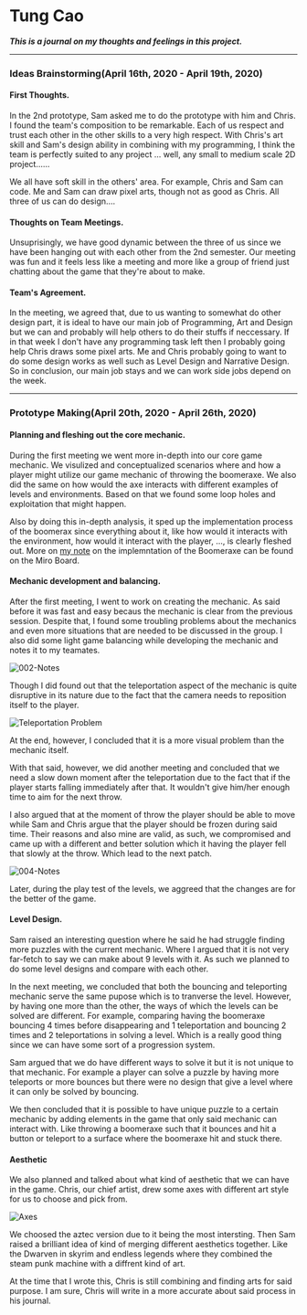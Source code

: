 # Tung Cao

_**This is a journal on my thoughts and feelings in this project.**_

---

### __**Ideas Brainstorming(April 16th, 2020 - April 19th, 2020)**__

#### First Thoughts.

In the 2nd prototype, Sam asked me to do the prototype with him and Chris. I found the team's composition to be remarkable. Each of us respect and trust each other in the other skills to a very high respect. With Chris's art skill and Sam's design ability in combining with my programming, I think the team is perfectly suited to any project ... well, any small to medium scale 2D project......

 We all have soft skill in the others' area. For example, Chris and Sam can code. Me and Sam can draw pixel arts, though not as good as Chris. All three of us can do design....  

#### Thoughts on Team Meetings.
Unsuprisingly, we have good dynamic between the three of us since we have been hanging out with each other from the 2nd semester. Our meeting was fun and it feels less like a meeting and more like a group of friend just chatting about the game that they're about to make. 

#### Team's Agreement.

 In the meeting, we agreed that, due to us wanting to somewhat do other design part, it is ideal to have our main job of Programming, Art and Design but we can and probably will help others to do their stuffs if neccessary. If in that week I don't have any programming task left then I probably going help Chris draws some pixel arts. Me and Chris probably going to want to do some design works as well such as Level Design and Narrative Design. So in conclusion, our main job stays and we can work side jobs depend on the week.

 ---

### __**Prototype Making(April 20th, 2020 - April 26th, 2020)**__

#### Planning and fleshing out the core mechanic. 

During the first meeting we went more in-depth into our core game mechanic. We visulized and conceptualized scenarios where and how a player might utilize our game mechanic of throwing the boomeraxe. We also did the same on how would the axe interacts with different examples of levels and environments. Based on that we found some loop holes and exploitation that might happen. 

Also by doing this in-depth analysis, it sped up the implementation process of the boomerax since everything about it, like how would it interacts with the environment, how would it interact with the player, ..., is clearly fleshed out. More on [my note](https://miro.com/app/board/o9J_ktqXOCM=/?moveToWidget=3074457347677901939&cot=6) on the implemntation of the Boomeraxe can be found on the Miro Board.


#### Mechanic development and balancing.
After the first meeting, I went to work on creating the mechanic. As said before it was fast and easy becaus the mechanic is clear from the previous session. Despite that, I found some troubling problems about the mechanics and even more situations that are needed to be discussed in the group. I also did some light game balancing while developing the mechanic and notes it to my teamates.

![002-Notes](./Images/002.png)

Though I did found out that the teleportation aspect of the mechanic is quite disruptive in its nature due to the fact that the camera needs to reposition itself to the player.


![Teleportation Problem](./Images/TeleportationProblem.png)

At the end, however, I concluded that it is a more visual problem than the mechanic itself. 

With that said, however, we did another meeting and concluded that we need a slow down moment after the teleportation due to the fact that if the player starts falling immediately after that. It wouldn't give him/her enough time to aim for the next throw.

I also argued that at the moment of throw the player should be able to move while Sam and Chris argue that the player should be frozen during said time. Their reasons and also mine are valid, as such, we compromised and came up with a different and better solution which it having the player fell that slowly at the throw. Which lead to the next patch.

![004-Notes](./Images/004.png)

Later, during the play test of the levels, we aggreed that the changes are for the better of the game.

#### Level Design.

Sam raised an interesting question where he said he had struggle finding more puzzles with the current mechanic. Where I argued that it is not very far-fetch to say we can make about 9 levels with it. As such we planned to do some level designs and compare with each other.

In the next meeting, we concluded that both the bouncing and teleporting mechanic serve the same pupose which is to tranverse the level. However, by having one more than the other, the ways of which the levels can be solved are different. For example, comparing having the boomeraxe bouncing 4 times before disappearing and 1 teleportation and bouncing 2 times and 2 teleportations in solving a level. Which is a really good thing since we can have some sort of a progression system. 

Sam argued that we do have different ways to solve it but it is not unique to that mechanic. For example a player can solve a puzzle by having more teleports or more bounces but there were no design that give a level where it can only be solved by bouncing.

We then concluded that it is possible to have unique puzzle to a certain mechanic by adding elements in the game that only said mechanic can interact with. Like throwing a boomeraxe such that it bounces and hit a button or teleport to a surface where the boomeraxe hit and stuck there.

#### Aesthetic

We also planned and talked about what kind of aesthetic that we can have in the game. Chris, our chief artist, drew some axes with different art style for us to choose and pick from.  

![Axes](./Images/axes.png)

We choosed the aztec version due to it being the most intersting. Then Sam raised a brilliant idea of kind of merging different aesthetics together. Like the Dwarven in skyrim and endless legends where they combined the steam punk machine with a diffrent kind of art.

At the time that I wrote this, Chris is still combining and finding arts for said purpose. I am sure, Chris will write in a more accurate about said process in his journal. 